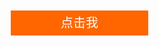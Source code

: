 <!DOCTYPE HTML><html><head><title>无标题文档</title><style>body{margin:0;padding:0;}#wrap{width:220px;margin:20px auto;position:relative;-webkit-perspective:800px;-moz-perspective:800px;perspective:800px;}#wrap h1{height:40px;background:#F60;color:#fff;text-align:center;font:20px/40px "微软雅黑";cursor:pointer;position:relative;z-index:10;}#wrap div{width:100%;position:absolute;top:32px;left:0;-webkit-transform-style:preserve-3d;-moz-transform-style:preserve-3d;transform-style:preserve-3d;-webkit-transform-origin:top;-moz-transform-origin:top;transform-origin:top;-webkit-transform:rotateX(-120deg);-moz-transform:rotateX(-120deg);transform:rotateX(-120deg);}#wrap > div{top:40px;}#wrap div span{width:100%;height:30px;display:block;font:16px/30px "宋体";color:#fff;background:#0C3;text-indent:20px;box-shadow:inset 0 0 0 20px rgba(0,0,0,1); transition:1s;}@-webkit-keyframes open{0%{-webkit-transform:rotateX(-120deg);-moz-transform:rotateX(-120deg);transform:rotateX(-120deg);}25%{-webkit-transform:rotateX(30deg);-moz-transform:rotateX(30deg);transform:rotateX(30deg);}50%{-webkit-transform:rotateX(-15deg);-moz-transform:rotateX(-15deg);transform:rotateX(-15deg);}75%{-webkit-transform:rotateX(8deg);-moz-transform:rotateX(8deg);transform:rotateX(8deg);}100%{-webkit-transform:rotateX(0deg);-moz-transform:rotateX(0deg);transform:rotateX(0deg);}}@-moz-keyframes open{0%{-webkit-transform:rotateX(-120deg);-moz-transform:rotateX(-120deg);transform:rotateX(-120deg);}25%{-webkit-transform:rotateX(30deg);-moz-transform:rotateX(30deg);transform:rotateX(30deg);}50%{-webkit-transform:rotateX(-15deg);-moz-transform:rotateX(-15deg);transform:rotateX(-15deg);}75%{-webkit-transform:rotateX(8deg);-moz-transform:rotateX(8deg);transform:rotateX(8deg);}100%{-webkit-transform:rotateX(0deg);-moz-transform:rotateX(0deg);transform:rotateX(0deg);}}@keyframes open{0%{-webkit-transform:rotateX(-120deg);-moz-transform:rotateX(-120deg);transform:rotateX(-120deg);}25%{-webkit-transform:rotateX(30deg);-moz-transform:rotateX(30deg);transform:rotateX(30deg);}50%{-webkit-transform:rotateX(-15deg);-moz-transform:rotateX(-15deg);transform:rotateX(-15deg);}75%{-webkit-transform:rotateX(8deg);-moz-transform:rotateX(8deg);transform:rotateX(8deg);}100%{-webkit-transform:rotateX(0deg);-moz-transform:rotateX(0deg);transform:rotateX(0deg);}}@-webkit-keyframes clos{0%{-webkit-transform:rotateX(0deg);-moz-transform:rotateX(0deg);transform:rotateX(0deg);}100%{-webkit-transform:rotateX(-120deg);-moz-transform:rotateX(-120deg);transform:rotateX(-120deg);}}@-moz-keyframes clos{0%{-webkit-transform:rotateX(0deg);-moz-transform:rotateX(0deg);transform:rotateX(0deg);}100%{-webkit-transform:rotateX(-120deg);-moz-transform:rotateX(-120deg);transform:rotateX(-120deg);}}@keyframes clos{0%{-webkit-transform:rotateX(0deg);-moz-transform:rotateX(0deg);transform:rotateX(0deg);}100%{-webkit-transform:rotateX(-120deg);-moz-transform:rotateX(-120deg);transform:rotateX(-120deg);}}#wrap div.show{-webkit-transform:rotateX(0deg);-moz-transform:rotateX(0deg);transform:rotateX(0deg);-webkit-animation:2s open;-moz-animation:2s open;animation:2s open;}#wrap div.show>span{box-shadow:inset 0 0 0 20px rgba(0,0,0,0);}#wrap div.hide{-webkit-transform:rotateX(-120deg);-moz-transform:rotateX(-120deg);transform:rotateX(-120deg);-webkit-animation:0.8s clos;-moz-animation:0.8s clos;animation:0.8s clos;}</style></head><body><div id="wrap"><h1 id="btn">点击我</h1>    <div>    <span>1111</span>        <div>        <span>2222</span>            <div>                <span>3333</span>                <div>                    <span>4444</span>                    <div>                        <span>5555</span>                        <div>                            <span>6666</span>                            <div>                                <span>7777</span>                                <div>                                    <span>8888</span>                                </div>                            </div>                        </div>                    </div>                </div>            </div>        </div>    </div></div><script>window.onload = function(){var oWrap = document.getElementById("wrap");var oBtn = document.getElementById("btn");var aDiv = document.getElementById("wrap").getElementsByTagName("div");var iDelay = 200;var oTimer = null;var bOff = true;var i = 0;oBtn.onclick=function(){if(oTimer){return;}if(bOff){i = 0;oTimer = setInterval(function(){aDiv[i].className="show";i++;if(i == aDiv.length){clearInterval(oTimer);oTimer = null;bOff = false;}},iDelay)}else{i = aDiv.length-1;oTimer = setInterval(function(){aDiv[i].className="hide";i--;if(i < 0){clearInterval(oTimer);oTimer = null;bOff = true;}},iDelay)}}}</script></body></html>
